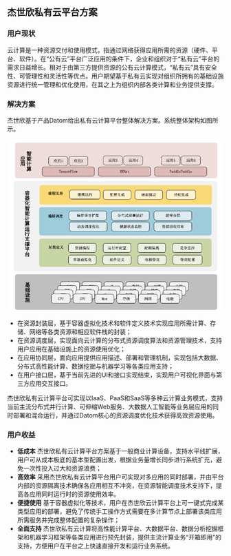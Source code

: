 
## 杰世欣私有云平台方案



### 用户现状


云计算是一种资源交付和使用模式，指通过网络获得应用所需的资源（硬件、平台、软件）。在“公有云”平台广泛应用的条件下，企业和组织对于“私有云”平台的需求日益增长。相对于由第三方提供资源的公有云计算模式，“私有云”具有安全性、可管理性和灵活性等优点。用户期望基于私有云实现对组织所拥有的基础设施资源进行统一管理和优化使用，在其之上为组织内部各类计算和业务提供支撑。


### 解决方案

杰世欣基于产品Datom给出私有云计算平台整体解决方案。系统整体架构如图所示。

![](figures/cloud.png)


- 在资源封装层，基于容器虚拟化技术和软件定义技术实现应用所需计算、存储、网络等各类资源和相应软件栈的封装；
- 在资源调度层，实现面向云计算的分布式资源调度算法和资源管理技术，支持用户应用在基础设施上的资源使用优化；
- 在应用协同层，面向应用提供应用描述、部署和管理机制，实现包括大数据、分布式高性能计算、数据挖掘与机器学习等各类应用支持；
- 在用户接口层，基于当前先进的UI和接口实现结束，实现用户可视化界面与第三方应用交互接口。



杰世欣私有云计算平台可实现以IaaS、PaaS和SaaS等多种云计算业务模式，支持当前主流分布式并行计算、可伸缩Web服务、大数据人工智能等业务层应用的同时部署和混合运行，并通过Datom核心的资源调度优化技术获得高效资源使用。

### 用户收益

- **低成本** 杰世欣私有云计算平台方案基于一般商业计算设备，支持水平线扩展，用户可从成本极底的基本型配置出发，根据业务量增长同步进行系统扩充，避免一次性投入过大和资源浪费；
- **高效率** 采用杰世欣私有云计算平台用户可实现对多应用的同时部署，并由平台内部的资源隔离技术确保各应用相互不冲突，在资源智能调度技术支持下，提高各应用同时运行时的资源使用效率。
- **便捷使用** 基于容器虚拟化等技术，用户在杰世欣云计算平台上可一键式完成某类型应用的部署，避免了传统手工操作方式需要在多计算节点上部署该类应用所需服务并完成整体配置的复杂操作；
- **全面支持** 杰世欣私有云计算将高性能计算平台、大数据平台、数据分析挖掘框架和机器学习框架等各类应用进行预先封装，提供主流计算业务“开箱即用”的支持，方便用户在平台之上快速直接开发和运行业务系统。

